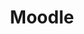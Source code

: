 ---
title: Moodle
icon: far fa-file-code
button: Get your website
published: false
show-on-list: true
lang-id: '8'
lang: dk
---